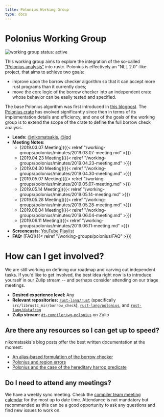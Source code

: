 ```yaml
---
title: Polonius Working Group
type: docs
---
```

# Polonius Working Group
![working group status: active][status]

This working group aims to explore the integration of the so-called
["Polonius analysis"][P] into rustc. Polonius is effectively an "NLL
2.0"-like project, that aims to achieve two goals:

- improve upon the borrow checker algorithm so that it can accept more rust programs
  than it currently does;
- move the core logic of the borrow checker into an independent crate whose behavior
  can be easily tested and specified.

The base Polonius algorithm was first introduced in [this
blogpost][intro]. The [Polonius crate][P] has evolved significantly
since then in terms of its implementation details and efficiency, and
one of the goals of the working group is to extend the scope of the
crate to define the full borrow check analysis.

- **Leads:** [@nikomatsakis][nikomatsakis], [@lqd][lqd]
- **Meeting Notes:**
    - [2019.03.07 Meeting]({{< relref "/working-groups/polonius/minutes/2019.03.07-meeting.md" >}})
    - [2019.04.23 Meeting]({{< relref "/working-groups/polonius/minutes/2019.04.23-meeting.md" >}})
    - [2019.04.30 Meeting]({{< relref "/working-groups/polonius/minutes/2019.04.30-meeting.md" >}})
    - [2019.05.07 Meeting]({{< relref "/working-groups/polonius/minutes/2019.05.07-meeting.md" >}})
    - [2019.05.14 Meeting]({{< relref "/working-groups/polonius/minutes/2019.05.14-meeting.md" >}})
    - [2019.05.28 Meeting]({{< relref "/working-groups/polonius/minutes/2019.05.28-meeting.md" >}})
    - [2019.06.04 Meeting]({{< relref "/working-groups/polonius/minutes/2019.06.04-meeting.md" >}})
    - [2019.06.11 Meeting]({{< relref "/working-groups/polonius/minutes/2019.06.11-meeting.md" >}})
- **Screencasts**: [YouTube Playlist](https://www.youtube.com/playlist?list=PL85XCvVPmGQitE2CBzf-gERSqeXo59NQG)
- **FAQ:** [FAQ]({{< relref "/working-groups/polonius/FAQ" >}})

[status]: https://img.shields.io/badge/status-active-brightgreen.svg?style=for-the-badge

# How can I get involved?

We are still working on defining our roadmap and carving out
independent tasks. If you'd like to get involved, the best idea right
now is to introduce yourself in our Zulip stream -- and perhaps
consider attending on our triage meetings.

- **Desired experience level:** Any
- **Relevant repositories:** [`rust-lang/rust`][repo] (specifically `src/librustc_mir/borrow_check`), [`rust-lang/polonius`][P], and [`rust-lang/datafrog`][DF]
- **Zulip stream:** [`#t-compiler/wg-polonius`][zulip] on Zulip

[repo]: https://github.com/rust-lang/rust
[DF]: https://github.com/rust-lang/datafrog
[zulip]: https://rust-lang.zulipchat.com/#narrow/stream/186049-t-compiler.2Fwg-polonius
[P]: https://github.com/rust-lang/polonius
[intro]: http://smallcultfollowing.com/babysteps/blog/2018/04/27/an-alias-based-formulation-of-the-borrow-checker/
[regionbp]: http://smallcultfollowing.com/babysteps/blog/2019/01/17/polonius-and-region-errors/
[regionhr]: http://smallcultfollowing.com/babysteps/blog/2019/01/21/hereditary-harrop-region-constraints/

## Are there any resources so I can get up to speed?

nikomatsakis's blog posts offer the best written documentation at the moment:

- [An alias-based formulation of the borrow checker][intro]
- [Polonius and region errors][regionbp]
- [Polonius and the case of the hereditary harrop predicate][regionhr]

## Do I need to attend any meetings?

We have a weekly sync meeting. Check the [compiler team meeting
calendar](../README.md#meeting-calendar) for the most up to date
time. Attendance is not mandatory but recommended as this can be a
good opportunity to ask any questions and find new issues to work on.

[nikomatsakis]: https://github.com/nikomatsakis
[lqd]: https://github.com/lqd
